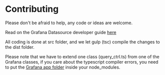 # Contributing

Please don't be afraid to help, any code or ideas are welcome.

Read on the Grafana Datasource developer guide [here](http://docs.grafana.org/plugins/developing/datasources/)

All coding is done at src folder, and we let gulp (tsc) compile the changes to the dist folder.

Please note that we have to extend one class (query_ctrl.ts) from one of the Grafana classes, if you care about the typescript compiler errors, you need to put the [Grafana app folder](https://github.com/grafana/grafana/tree/master/public/app) inside your node_modules.

